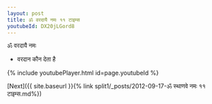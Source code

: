 ```yaml
---
layout: post
title: ॐ वरदायै नमः ११ टाइम्स
youtubeId: DX20jLGord8
---
```

 
 
 ॐ वरदायै नमः  
 
 -  वरदान कौन देता है 
 
  
 
  
 
 
 
 
 
 


{% include youtubePlayer.html id=page.youtubeId %}
 
[Next]({{ site.baseurl }}{% link  split1/_posts/2012-09-17-ॐ स्थाणवे नमः ११ टाइम्स.md%})
 
